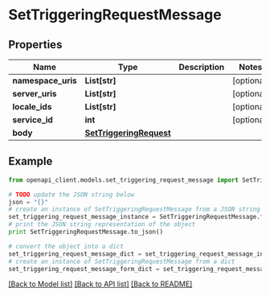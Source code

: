 # SetTriggeringRequestMessage


## Properties
Name | Type | Description | Notes
------------ | ------------- | ------------- | -------------
**namespace_uris** | **List[str]** |  | [optional] 
**server_uris** | **List[str]** |  | [optional] 
**locale_ids** | **List[str]** |  | [optional] 
**service_id** | **int** |  | [optional] 
**body** | [**SetTriggeringRequest**](SetTriggeringRequest.md) |  | 

## Example

```python
from openapi_client.models.set_triggering_request_message import SetTriggeringRequestMessage

# TODO update the JSON string below
json = "{}"
# create an instance of SetTriggeringRequestMessage from a JSON string
set_triggering_request_message_instance = SetTriggeringRequestMessage.from_json(json)
# print the JSON string representation of the object
print SetTriggeringRequestMessage.to_json()

# convert the object into a dict
set_triggering_request_message_dict = set_triggering_request_message_instance.to_dict()
# create an instance of SetTriggeringRequestMessage from a dict
set_triggering_request_message_form_dict = set_triggering_request_message.from_dict(set_triggering_request_message_dict)
```
[[Back to Model list]](../README.md#documentation-for-models) [[Back to API list]](../README.md#documentation-for-api-endpoints) [[Back to README]](../README.md)


